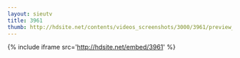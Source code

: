 ```yaml
---
layout: sieutv
title: 3961
thumb: http://hdsite.net/contents/videos_screenshots/3000/3961/preview_360p.mp4.jpg
---
```

{% include iframe src='http://hdsite.net/embed/3961' %}
 
